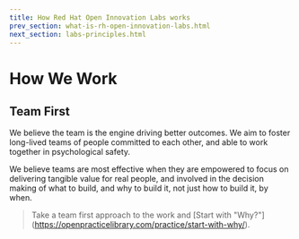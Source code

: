 ```yaml
---
title: How Red Hat Open Innovation Labs works
prev_section: what-is-rh-open-innovation-labs.html
next_section: labs-principles.html
---
```


How We Work
===========

Team First
--------------------------

We believe the team is the engine driving better outcomes.  We aim to foster long-lived teams of people committed to each other, and able to work together in psychological safety.

We believe teams are most effective when they are empowered to focus on delivering tangible value for real people, and involved in the decision making of what to build, and why to build it, not just how to build it, by when.

> Take a team first approach to the work and [Start with "Why?"] (https://openpracticelibrary.com/practice/start-with-why/). 
